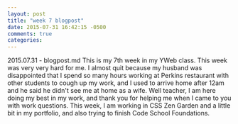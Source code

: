 ```yaml
---
layout: post
title: "week 7 blogpost"
date: 2015-07-31 16:42:15 -0500
comments: true
categories:
---
```

2015.07.31 - blogpost.md
This is my 7th week in my YWeb class. This week was very very hard for me. I almost quit because my husband was disappointed that I spend so many hours working at Perkins restaurant with other students to cough up my work, and I used to arrive home after 12am and he said he didn't see me at home as a wife. Well teacher, I am here doing my best in my work, and thank you for helping me when I came to you with work questions. This week, I am working in CSS Zen Garden and a little bit in my portfolio, and also trying to finish Code School Foundations. 